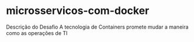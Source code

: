 # microsservicos-com-docker
Descrição do Desafio A tecnologia de Containers promete mudar a maneira como as operações de TI
